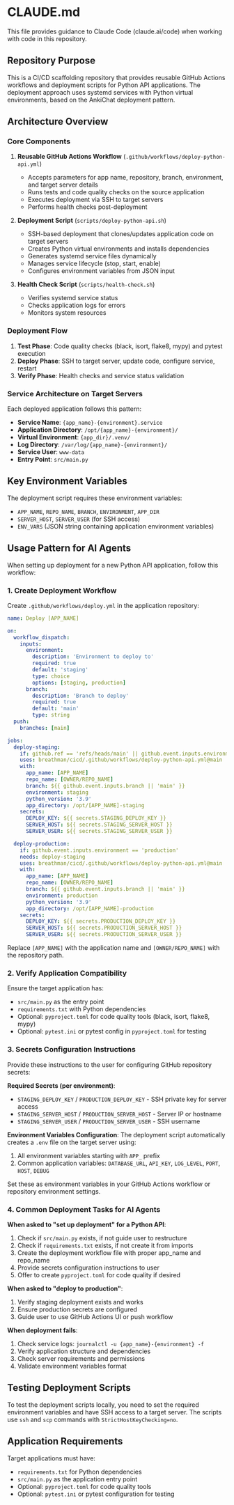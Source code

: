 # CLAUDE.md

This file provides guidance to Claude Code (claude.ai/code) when working with code in this repository.

## Repository Purpose

This is a CI/CD scaffolding repository that provides reusable GitHub Actions workflows and deployment scripts for Python API applications. The deployment approach uses systemd services with Python virtual environments, based on the AnkiChat deployment pattern.

## Architecture Overview

### Core Components

1. **Reusable GitHub Actions Workflow** (`.github/workflows/deploy-python-api.yml`)
   - Accepts parameters for app name, repository, branch, environment, and target server details
   - Runs tests and code quality checks on the source application
   - Executes deployment via SSH to target servers
   - Performs health checks post-deployment

2. **Deployment Script** (`scripts/deploy-python-api.sh`)
   - SSH-based deployment that clones/updates application code on target servers
   - Creates Python virtual environments and installs dependencies
   - Generates systemd service files dynamically
   - Manages service lifecycle (stop, start, enable)
   - Configures environment variables from JSON input

3. **Health Check Script** (`scripts/health-check.sh`)
   - Verifies systemd service status
   - Checks application logs for errors
   - Monitors system resources

### Deployment Flow

1. **Test Phase**: Code quality checks (black, isort, flake8, mypy) and pytest execution
2. **Deploy Phase**: SSH to target server, update code, configure service, restart
3. **Verify Phase**: Health checks and service status validation

### Service Architecture on Target Servers

Each deployed application follows this pattern:
- **Service Name**: `{app_name}-{environment}.service`
- **Application Directory**: `/opt/{app_name}-{environment}/`
- **Virtual Environment**: `{app_dir}/.venv/`
- **Log Directory**: `/var/log/{app_name}-{environment}/`
- **Service User**: `www-data`
- **Entry Point**: `src/main.py`

## Key Environment Variables

The deployment script requires these environment variables:
- `APP_NAME`, `REPO_NAME`, `BRANCH`, `ENVIRONMENT`, `APP_DIR`
- `SERVER_HOST`, `SERVER_USER` (for SSH access)
- `ENV_VARS` (JSON string containing application environment variables)

## Usage Pattern for AI Agents

When setting up deployment for a new Python API application, follow this workflow:

### 1. Create Deployment Workflow
Create `.github/workflows/deploy.yml` in the application repository:

```yaml
name: Deploy [APP_NAME]

on:
  workflow_dispatch:
    inputs:
      environment:
        description: 'Environment to deploy to'
        required: true
        default: 'staging'
        type: choice
        options: [staging, production]
      branch:
        description: 'Branch to deploy'
        required: true
        default: 'main'
        type: string
  push:
    branches: [main]

jobs:
  deploy-staging:
    if: github.ref == 'refs/heads/main' || github.event.inputs.environment == 'staging'
    uses: breathman/cicd/.github/workflows/deploy-python-api.yml@main
    with:
      app_name: [APP_NAME]
      repo_name: [OWNER/REPO_NAME]
      branch: ${{ github.event.inputs.branch || 'main' }}
      environment: staging
      python_version: '3.9'
      app_directory: /opt/[APP_NAME]-staging
    secrets:
      DEPLOY_KEY: ${{ secrets.STAGING_DEPLOY_KEY }}
      SERVER_HOST: ${{ secrets.STAGING_SERVER_HOST }}
      SERVER_USER: ${{ secrets.STAGING_SERVER_USER }}

  deploy-production:
    if: github.event.inputs.environment == 'production'
    needs: deploy-staging
    uses: breathman/cicd/.github/workflows/deploy-python-api.yml@main
    with:
      app_name: [APP_NAME]
      repo_name: [OWNER/REPO_NAME]
      branch: ${{ github.event.inputs.branch || 'main' }}
      environment: production
      python_version: '3.9'
      app_directory: /opt/[APP_NAME]-production
    secrets:
      DEPLOY_KEY: ${{ secrets.PRODUCTION_DEPLOY_KEY }}
      SERVER_HOST: ${{ secrets.PRODUCTION_SERVER_HOST }}
      SERVER_USER: ${{ secrets.PRODUCTION_SERVER_USER }}
```

Replace `[APP_NAME]` with the application name and `[OWNER/REPO_NAME]` with the repository path.

### 2. Verify Application Compatibility
Ensure the target application has:
- `src/main.py` as the entry point
- `requirements.txt` with Python dependencies  
- Optional: `pyproject.toml` for code quality tools (black, isort, flake8, mypy)
- Optional: `pytest.ini` or pytest config in `pyproject.toml` for testing

### 3. Secrets Configuration Instructions
Provide these instructions to the user for configuring GitHub repository secrets:

**Required Secrets (per environment)**:
- `STAGING_DEPLOY_KEY` / `PRODUCTION_DEPLOY_KEY` - SSH private key for server access
- `STAGING_SERVER_HOST` / `PRODUCTION_SERVER_HOST` - Server IP or hostname
- `STAGING_SERVER_USER` / `PRODUCTION_SERVER_USER` - SSH username

**Environment Variables Configuration**:
The deployment script automatically creates a `.env` file on the target server using:
1. All environment variables starting with `APP_` prefix
2. Common application variables: `DATABASE_URL`, `API_KEY`, `LOG_LEVEL`, `PORT`, `HOST`, `DEBUG`

Set these as environment variables in your GitHub Actions workflow or repository environment settings.

### 4. Common Deployment Tasks for AI Agents

**When asked to "set up deployment" for a Python API**:
1. Check if `src/main.py` exists, if not guide user to restructure
2. Check if `requirements.txt` exists, if not create it from imports
3. Create the deployment workflow file with proper app_name and repo_name
4. Provide secrets configuration instructions to user
5. Offer to create `pyproject.toml` for code quality if desired

**When asked to "deploy to production"**:
1. Verify staging deployment exists and works
2. Ensure production secrets are configured
3. Guide user to use GitHub Actions UI or push workflow

**When deployment fails**:
1. Check service logs: `journalctl -u {app_name}-{environment} -f`
2. Verify application structure and dependencies
3. Check server requirements and permissions
4. Validate environment variables format

## Testing Deployment Scripts

To test the deployment scripts locally, you need to set the required environment variables and have SSH access to a target server. The scripts use `ssh` and `scp` commands with `StrictHostKeyChecking=no`.

## Application Requirements

Target applications must have:
- `requirements.txt` for Python dependencies
- `src/main.py` as the application entry point
- Optional: `pyproject.toml` for code quality tools
- Optional: `pytest.ini` or pytest configuration for testing